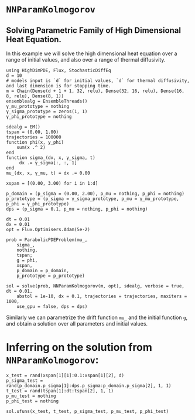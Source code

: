 # `NNParamKolmogorov`

## Solving Parametric Family of High Dimensional Heat Equation.

In this example we will solve the high dimensional heat equation over a range of initial values, and also over a range of thermal diffusivity.
```@example nnparamkolmogorov
using HighDimPDE, Flux, StochasticDiffEq
d = 10
# models input is `d` for initial values, `d` for thermal diffusivity, and last dimension is for stopping time.
m = Chain(Dense(d + 1 + 1, 32, relu), Dense(32, 16, relu), Dense(16, 8, relu), Dense(8, 1))
ensemblealg = EnsembleThreads()
γ_mu_prototype = nothing
γ_sigma_prototype = zeros(1, 1)
γ_phi_prototype = nothing

sdealg = EM()
tspan = (0.00, 1.00)
trajectories = 100000
function phi(x, y_phi)
    sum(x .^ 2)
end
function sigma_(dx, x, γ_sigma, t)
     dx .= γ_sigma[:, :, 1]
end
mu_(dx, x, γ_mu, t) = dx .= 0.00

xspan = [(0.00, 3.00) for i in 1:d]

p_domain = (p_sigma = (0.00, 2.00), p_mu = nothing, p_phi = nothing)
p_prototype = (p_sigma = γ_sigma_prototype, p_mu = γ_mu_prototype, p_phi = γ_phi_prototype)
dps = (p_sigma = 0.1, p_mu = nothing, p_phi = nothing)

dt = 0.01
dx = 0.01
opt = Flux.Optimisers.Adam(5e-2)

prob = ParabolicPDEProblem(mu_,
    sigma_,
    nothing,
    tspan;
    g = phi,
    xspan,
    p_domain = p_domain,
    p_prototype = p_prototype)

sol = solve(prob, NNParamKolmogorov(m, opt), sdealg, verbose = true, dt = 0.01,
    abstol = 1e-10, dx = 0.1, trajectories = trajectories, maxiters = 1000,
    use_gpu = false, dps = dps)
```
Similarly we can parametrize the drift function `mu_` and the initial function `g`, and obtain a solution over all parameters and initial values.

# Inferring on the solution from `NNParamKolmogorov`:
```@example nnparamkolmogorov
x_test = rand(xspan[1][1]:0.1:xspan[1][2], d)
p_sigma_test = rand(p_domain.p_sigma[1]:dps.p_sigma:p_domain.p_sigma[2], 1, 1)
t_test = rand(tspan[1]:dt:tspan[2], 1, 1)
p_mu_test = nothing
p_phi_test = nothing
```
```@example nnparamkolmogorov
sol.ufuns(x_test, t_test, p_sigma_test, p_mu_test, p_phi_test)
```